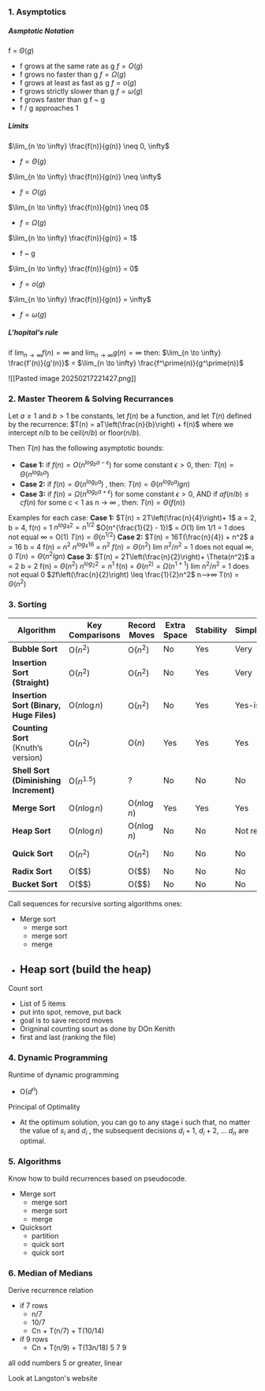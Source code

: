 
### 1. Asymptotics

##### Asmptotic Notation
f = $\Theta(g)$
- f grows at the same rate as g
$f = O(g)$ 
- f grows no faster than g
$f = \Omega(g)$
- f grows at least as fast as g
$f = o(g)$ 
- f grows strictly slower than g
$f = \omega(g)$ 
- f grows faster than g
f ~ g
- f / g approaches 1

##### Limits
$\lim_{n \to \infty} \frac{f(n)}{g(n)} \neq 0, \infty$
- $f = \Theta(g)$

$\lim_{n \to \infty} \frac{f(n)}{g(n)} \neq \infty$
- $f = O(g)$

$\lim_{n \to \infty} \frac{f(n)}{g(n)} \neq 0$
- $f = \Omega(g)$

$\lim_{n \to \infty} \frac{f(n)}{g(n)} = 1$
- f ~ g

$\lim_{n \to \infty} \frac{f(n)}{g(n)} = 0$
- $f = o(g)$

$\lim_{n \to \infty} \frac{f(n)}{g(n)} = \infty$
- $f = \omega(g)$

##### L'hopital's rule
if $\lim_{n \to \infty} f(n) = \infty$ and $\lim_{n \to \infty} g(n) = \infty$ 
	then: $\lim_{n \to \infty} \frac{f'(n)}{g'(n)}$ = $\lim_{n \to \infty} \frac{f^\prime(n)}{g^\prime(n)}$

![[Pasted image 20250217221427.png]]



### 2. Master Theorem & Solving Recurrances

Let $a \geq 1$ and $b > 1$  be constants, let $f(n)$ be a function, and let $T(n)$ defined by the recurrence:
	$T(n) = aT\left(\frac{n}{b}\right) + f(n)$ 
where we intercept $n/b$ to be ceil($n/b$) or floor($n/b$).

Then $T(n)$ has the following asymptotic bounds:
- **Case 1:** if $f(n) = O(n^{log_{b}a - \epsilon})$  for some constant $\epsilon > 0$, then:
		$T(n) = \Theta(n^{log_{b}a})$ 
- **Case 2:** if $f(n) = \Theta(n^{log_{b}a})$ , then:
		$T(n) = \Theta(n^{log_{b}a}lgn)$ 
- **Case 3:** if $f(n) = \Omega(n^{log_{b}a + \epsilon})$  for some constant $\epsilon > 0$, AND if $af(n/b) \leq cf(n)$ for some c < 1 as n -> $\infty$ , then:
		$T(n) = \Theta(f(n))$ 

Examples for each case:
	**Case 1:**
		$T(n) = 2T\left(\frac{n}{4}\right)+ 1$ 
		a = 2, b = 4, f(n) = 1
		$n^{log_{4}2} = n^{1/2}$ 
		$O(n^{\frac{1}{2} - 1})$  = $O(1)$ 
		lim $1/1$ = 1 does not equal $\infty$  = O(1)
		$T(n) = \Theta(n^{1/2})$
	**Case 2:**
		$T(n) = 16T(\frac{n}{4}) + n^2$ 
		a = 16 b = 4 f(n) = $n^2$ 
		$n^{log_{4}16}$ = $n^2$
		$f(n) = \Theta(n^2)$ 
		lim $n^2/n^2$ = 1 does not equal $\infty, 0$ 
		$T(n) = \Theta(n^2lgn)$ 
	**Case 3:**
		$T(n) = 2T\left(\frac{n}{2}\right)+ \Theta(n^2)$ 
		a = 2 b = 2 f(n) = $\Theta(n^2)$ 
		$n^{log_{2}2} = n^1$ 
		f(n) = $\Theta(n^{2)} = \Omega(n^{1 + 1})$ 
		lim $n^2/n^2$ = 1 does not equal 0
		$2f\left(\frac{n}{2}\right) \leq \frac{1}{2}n^2$   n-->$\infty$
		T(n) = $\Theta(n^2)$ 

### 3. Sorting

| Algorithm                         | Key Comparisons  | Record Moves   | Extra Space | Stability | Simplicity | Best Case | Average Case |
|----------------------------------|------------------|----------------|-------------|-----------|------------|------------|--------------|
| **Bubble Sort**                  | O($n^2$)        | O($n^2$)       | No          | Yes       | Very       | O($n$)     | ?            |
| **Insertion Sort (Straight)**     | O($n^2$)        | O($n^2$)       | No          | Yes       | Very       | O($n$)     | ?            |
| **Insertion Sort (Binary, Huge Files)** | O($n\log n$) | O($n^2$)       | No          | Yes       | Yes-ish    | O($n$)     | O($n\log n$) |
| **Counting Sort** (Knuth’s version) | O($n^2$)      | O($n$)         | Yes         | Yes       | Yes        | O($n^2$)   | O($n^2$)     |
| **Shell Sort (Diminishing Increment)** | O($n^{1.5}$) | ?              | No          | No        | No         | ?          | ?            |
| **Merge Sort**                    | O($n\log n$)    | O($n\log n$)   | Yes         | Yes       | Yes        | O($n\log n$) | O($n\log n$) |
| **Heap Sort**                     | O($n\log n$)    | O($n\log n$)   | No          | No        | Not really | O($n\log n$) | O($n\log n$) |
| **Quick Sort**                    | O($n^2$)        | O($n^2$)       | No          | No        | No         | O($n\log n$) | ?            |
| **Radix Sort**                    | O($$)        | O($$)       | No          | No        | No         | O($$) | ?            |
| **Bucket Sort**                    | O($$)        | O($$)       | No          | No        | No         | O($$) | ?            |

Call sequences for recursive sorting algorithms ones:
- Merge sort
	- merge sort
	- merge sort
	- merge
- Heap sort (build the heap)
	- 

Count sort
- List of 5 items
- put into spot, remove, put back
- goal is to save record moves 
- Origninal counting sourt as done by DOn Kenith
- first and last (ranking the file)

### 4. Dynamic Programming
Runtime of dynamic programming
- O($d^n$)

Principal of Optimality
- At the optimum solution, you can go to any stage i such that, no matter the value of $s_i$ and $d_i$ , the subsequent decisions $d_i+1$, $d_i+2$, ... $d_n$ are optimal.

### 5. Algorithms
Know how to build recurrences based on pseudocode.
- Merge sort
	- merge sort
	- merge sort 
	- merge
- Quicksort
	- partition 
	- quick sort
	- quick sort

### 6. Median of Medians
Derive recurrence relation
- if 7 rows
	- n/7 
	- 10/7
	- Cn + T(n/7) + T(10/14)
- if 9 rows
	- Cn + T(n/9) + T(13n/18)
5 7 9

all odd numbers 5 or greater, linear


Look at Langston's website